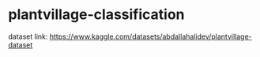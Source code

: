 # plantvillage-classification
dataset link: https://www.kaggle.com/datasets/abdallahalidev/plantvillage-dataset
